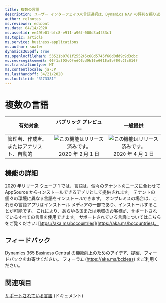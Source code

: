 ```yaml
---
title: 複数の言語
description: ユーザー インターフェイスの言語選択は、Dynamics NAV の評判を振り返っても、製品の重要な差別化要因であり続けてきました。 この機能は、Business Central online およびオンプレミスの最新のクライアントへ進歩しています。 顧客は、Microsoft が提供する言語と、パートナーが提供する特定の言語を、インストールして選択することができます。
author: relnotes
ms.reviewer: edupont
ms.date: 04/14/2020
ms.assetid: ee497e01-bfc8-e911-a96f-000d3a4f33c1
ms.topic: article
ms.service: business-applications
ms.author: soalex
dynamics365pdf: true
ms.openlocfilehash: 53521b0781f255245c68d5745f60d0dd9d9d3cbc
ms.sourcegitcommit: 06f1a393c9fed93ed9b16e6615a8bf50c98c816f
ms.translationtype: HT
ms.contentlocale: ja-JP
ms.lasthandoff: 04/21/2020
ms.locfileid: "3273381"
---
```

# <a name="multiple-languages"></a>複数の言語


| 有効対象    |  パブリック プレビュー | 一般提供 | 
| ---------- | :----------: |:----------: |
|管理者、作成者、またはアナリスト、自動的|![この機能はリリース済みです。](/dynamics365-release-plan/media/green-checkmark.png "この機能はリリース済みです。") 2020 年 2 月 1 日| ![この機能はリリース済みです。](/dynamics365-release-plan/media/green-checkmark.png "この機能はリリース済みです。") 2020 年 4 月 1 日|






## <a name="feature-details"></a>機能の詳細
<!--feature detail start -->
2020 年リリース ウェーブ 1 では、言語は、個々のテナントのニーズに合わせて AppSource からインストールできるアプリとして提供されます。 テナントの個々の環境に異なる言語をインストールできます。 オンプレミスの場合は、これらの言語アプリはインストール メディアの一部であり、インストールすることが可能です。 これにより、あらゆる国または地域のお客様が、サポートされているすべての言語を使用できます。 サポートされている言語についてはこちらをご覧ください: [https://aka.ms/bccountries](https://aka.ms/bccountries)。
<!--feature detail end -->






## <a name="tell-us-what-you-think"></a>フィードバック
Dynamics 365 Business Central の機能向上のためのアイデア、提案、フィードバックをお寄せください。 フォーラム (https://aka.ms/bcideas) をご利用ください。




## <a name="see-also"></a>関連項目

<!--docs start-->
[サポートされている言語](https://aka.ms/bccountries) (ドキュメント)
<!--docs end-->
